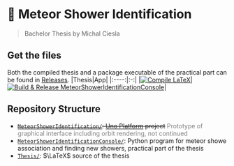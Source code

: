 # 🌠 Meteor Shower Identification
> Bachelor Thesis by Michal Ciesla

## Get the files
Both the compiled thesis and a package executable of the practical part can be found in [Releases](https://github.com/Akimayo/MeteorShowerIdentification/releases/).
|Thesis|App|
|:----:|:-:|
|[![Compile LaTeX](https://github.com/Akimayo/MeteorShowerIdentification/actions/workflows/thesis-pdf.yml/badge.svg?event=push)](https://github.com/Akimayo/MeteorShowerIdentification/actions/workflows/thesis-pdf.yml)|[![Build & Release MeteorShowerIdentificationConsole](https://github.com/Akimayo/MeteorShowerIdentification/actions/workflows/python-exe.yml/badge.svg?event=push)](https://github.com/Akimayo/MeteorShowerIdentification/actions/workflows/python-exe.yml)|

## Repository Structure
- ~~[`MeteorShowerIdentification/`](./MeteorShowerIdentification/): [Uno Platform](https://platform.uno) project~~ <span style="color:grey;">Prototype of graphical interface including orbit rendering, not continued</span>
- [`MeteorShowerIdentificationConsole/`](./MeteorShowerIdentificationConsole/): Python program for meteor showe association and finding new showers, practical part of the thesis
- [`Thesis/`](./Thesis/): $\LaTeX$ source of the thesis